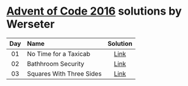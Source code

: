 [Advent of Code 2016](http://adventofcode.com) solutions by Werseter
========================

| Day | Name                                           | Solution                                     |
|:---:|:-----------------------------------------------|:--------------------------------------------:|
| 01  | No Time for a Taxicab                          | [Link](/Day%2001)                            |
| 02  | Bathhroom Security                             | [Link](/Day%2002)                            |
| 03  | Squares With Three Sides                       | [Link](/Day%2003)                            |

[Day 01]: http://adventofcode.com/2016/day/1
[Day 02]: http://adventofcode.com/2016/day/2
[Day 03]: http://adventofcode.com/2016/day/3
